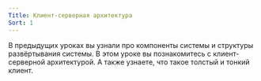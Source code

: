 ```yaml
---
Title: Клиент-серверная архитектура
Sort: 1
---
```


В предыдущих уроках вы узнали про компоненты системы и структуры развёртывания системы. В этом уроке вы познакомитесь с клиент-серверной архитектурой. А также узнаете, что такое толстый и тонкий клиент.